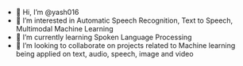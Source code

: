 - 👋 Hi, I’m @yash016
- 👀 I’m interested in Automatic Speech Recognition, Text to Speech, Multimodal Machine Learning
- 🌱 I’m currently learning Spoken Language Processing
- 💞️ I’m looking to collaborate on projects related to Machine learning being applied on text, audio, speech, image and video

<!---
yash016/yash016 is a ✨ special ✨ repository because its `README.md` (this file) appears on your GitHub profile.
You can click the Preview link to take a look at your changes.
--->
